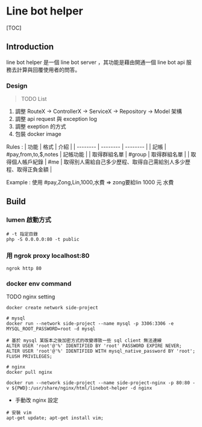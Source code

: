 # Line bot helper

[TOC]

## Introduction

line bot helper 是一個 line bot server ，其功能是藉由開通一個 line bot api 服務去計算與回覆使用者的問答。

### Design

> TODO List

1. 調整 RouteX -> ControllerX -> ServiceX -> Repository -> Model 架構
2. 調整 api request 與 exception log
3. 調整 exeption 的方式
4. 包裝 docker image

Rules :
| 功能 | 格式 | 介紹 |
| -------- | -------- | -------- |
| 記帳 | #pay,from,to,$,notes | 記帳功能 |
| 取得群組名單 | #group | 取得群組名單 |
| 取得個人帳戶紀錄 | #me | 取得別人需給自己多少歷程、取得自己需給別人多少歷程、取得正負金額 |

Example :
使用  #pay,Zong,Lin,1000,水費 => zong要給lin 1000 元 水費

## Build

### lumen 啟動方式

```bash=
# -t 指定目錄
php -S 0.0.0.0:80 -t public
```

### 用 ngrok proxy localhost:80

```bash=
ngrok http 80
```

### docker env command
TODO nginx setting

```bash=
docker create network side-project

# mysql
docker run --network side-project --name mysql -p 3306:3306 -e MYSQL_ROOT_PASSWORD=root -d mysql

# 基於 mysql 某版本之後加密方式的改變導致一些 sql client 無法連線
ALTER USER 'root'@'%' IDENTIFIED BY 'root' PASSWORD EXPIRE NEVER;
ALTER USER 'root'@'%' IDENTIFIED WITH mysql_native_password BY 'root';
FLUSH PRIVILEGES;

# nginx
docker pull nginx

docker run --network side-project --name side-project-nginx -p 80:80 -v ${PWD}:/usr/share/nginx/html/linebot-helper -d nginx
```

- 手動改 nginx 設定

```bash=
# 安裝 vim
apt-get update; apt-get install vim;
```
